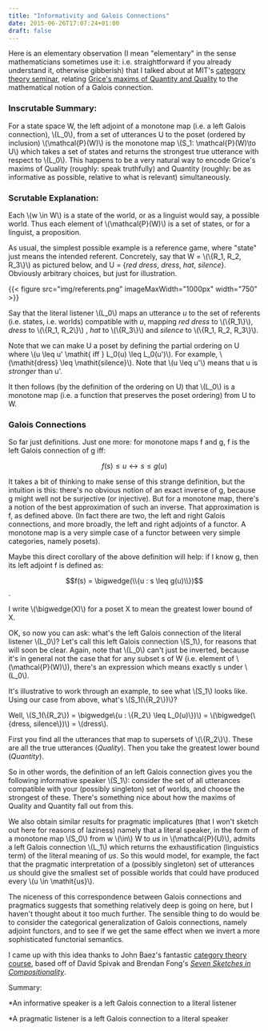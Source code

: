 ```yaml
---
title: "Informativity and Galois Connections"
date: 2015-06-26T17:07:24+01:00
draft: false
---
```



<script type="text/javascript" async
  src="https://cdnjs.cloudflare.com/ajax/libs/mathjax/2.7.5/latest.js?config=TeX-MML-AM_CHTML">
</script>

Here is an elementary observation (I mean "elementary" in the sense mathematicians sometimes use it: i.e. straightforward if you already understand it, otherwise gibberish) that I talked about at MIT's [category theory seminar](http://brendanfong.com/seminar.html), relating [Grice's maxims of Quantity and Quality](http://www.glottopedia.org/index.php/Gricean_maxims) to the mathematical notion of a Galois connection.

### Inscrutable Summary:

For a state space W, the left adjoint of a monotone map (i.e. a left Galois connection), \\(L_0\\), from a set of utterances U to the poset (ordered by inclusion) \\(\mathcal{P}(W)\\) is the monotone map \\(S_1: \mathcal{P}(W)\to U\\) which takes a set of states and returns the strongest true utterance with respect to \\(L_0\\). This happens to be a very natural way to encode Grice's maxims of Quality (roughly: speak truthfully) and Quantity (roughly: be as informative as possible, relative to what is relevant) simultaneously.

### Scrutable Explanation:

Each \\(w \in W\\) is a state of the world, or as a linguist would say, a possible world. Thus each element of \\(\mathcal{P}(W)\\) is a set of states, or for a linguist, a proposition.

As usual, the simplest possible example is a reference game, where "state" just means the intended referent. Concretely, say that W = \\(\\{R_1, R_2, R_3\\}\\) as pictured below, and U = {*red dress*, *dress*, *hat*, *silence*}. Obviously arbitrary choices, but just for illustration.

{{< figure src="img/referents.png" imageMaxWidth="1000px" width="750" >}}

Say that the literal listener \\(L_0\\) maps an utterance *u* to the set of referents (i.e. states, i.e. worlds) compatible with *u*, mapping *red dress* to \\(\\{R_1\\}\\), *dress* to \\(\\{R_1, R_2\\}\\) , *hat* to \\(\\{R_3\\}\\) and *silence* to \\(\\{R_1, R_2, R_3\\}\\).

Note that we can make U a poset by defining the partial ordering on U where \\(u \leq u' \mathit{ iff } L_0(u) \leq L_0(u')\\). For example, \\(\mathit{dress} \leq \mathit{silence}\\). Note that \\(u \leq u'\\) means that u is *stronger* than u'.

It then follows (by the definition of the ordering on U) that \\(L_0\\) is a monotone map (i.e. a function that preserves the poset ordering) from U to W.




### Galois Connections ###

<!-- The idea of a Galois connection (I think invented by Galois in his proof that there's no general formula for quintic equations) -->

So far just definitions. Just one more: for monotone maps f and g, f is the left Galois connection of g iff:

$$f(s) \leq u \leftrightarrow s \leq g(u)$$

It takes a bit of thinking to make sense of this strange definition, but the intuition is this: there's no obvious notion of an exact inverse of g, because g might well not be surjective (or injective). But for a monotone map, there's a notion of the best approximation of such an inverse. That approximation is f, as defined above. (In fact there are two, the left and right Galois connections, and more broadly, the left and right adjoints of a functor. A monotone map is a very simple case of a functor between very simple categories, namely posets).

Maybe this direct corollary of the above definition will help: if I know g, then its left adjoint f is defined as:

$$f(s) = \bigwedge(\\{u : s \leq g(u)\\})$$.

I write \\(\bigwedge(X)\\) for a poset X to mean the greatest lower bound of X.

OK, so now you can ask: what's the left Galois connection of the literal listener \\(L_0\\)? Let's call this left Galois connection \\(S_1\\), for reasons that will soon be clear. Again, note that \\(L_0\\) can't just be inverted, because it's in general not the case that for any subset s of W (i.e. element of \\(\mathcal{P}(W)\\)), there's an expression which means exactly s under \\(L_0\\).

It's illustrative to work through an example, to see what \\(S_1\\) looks like. Using our case from above, what's \\(S_1(\\{R_2\\})\\)?

Well, \\(S_1(\\{R_2\\}) = \bigwedge\\{u : \\{R_2\\} \leq L_0(u)\\})\\) = \\(\bigwedge(\\{dress, silence\\})\\) = \\(dress\\).

First you find all the utterances that map to supersets of \\(\\{R_2\\}\\). These are all the true utterances (*Quality*). Then you take the greatest lower bound (*Quantity*).

So in other words, the definition of an left Galois connection gives you the following informative speaker \\(S_1\\): consider the set of all utterances compatible with your (possibly singleton) set of worlds, and choose the strongest of these. There's something nice about how the maxims of Quality and Quantity fall out from this.

<!-- That's \\(\\{dress, silence\\}\\). Then you take the greatest lower bound.  -->





<!-- The notion of "Galois connection" formalizes "best approximation of the inverse of a monotone map between posets". (More abstractly, a Galois connection is a kind of adjoint functor, but that's by the by.) -->

We also obtain similar results for pragmatic implicatures (that I won't sketch out here for reasons of laziness) namely that a literal speaker, in the form of a monotone map \\(S_0\\) from w \\(\in\\) W to *us* in \\(\mathcal{P}(U)\\), admits a left Galois connection \\(L_1\\) which returns the exhaustification (linguistics term) of the literal meaning of *us*. So this would model, for example, the fact that the pragmatic interpretation of a (possibly singleton) set of utterances *us* should give the smallest set of possible worlds that could have produced every \\(u \in \mathit{us}\\).

The niceness of this correspondence between Galois connections and pragmatics suggests that something relatively deep is going on here, but I haven't thought about it too much further. The sensible thing to do would be to consider the categorical generalization of Galois connections, namely adjoint functors, and to see if we get the same effect when we invert a more sophisticated functorial semantics.

I came up with this idea thanks to John Baez's fantastic [category theory course](https://forum.azimuthproject.org/categories/applied-category-theory-course), based off of David Spivak and Brendan Fong's *[Seven Sketches in Compositionality](http://math.mit.edu/~dspivak/teaching/sp18/7Sketches.pdf)*.

Summary:

*An informative speaker is a left Galois connection to a literal listener

*A pragmatic listener is a left Galois connection to a literal speaker
